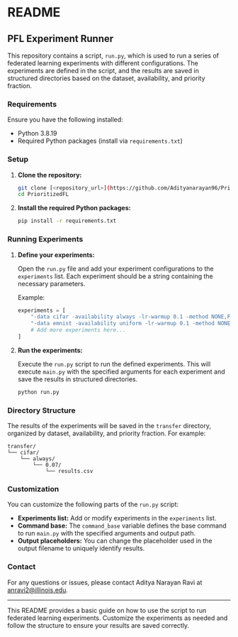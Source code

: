 # README

## PFL Experiment Runner

This repository contains a script, `run.py`, which is used to run a series of federated learning experiments with different configurations. The experiments are defined in the script, and the results are saved in structured directories based on the dataset, availability, and priority fraction.

### Requirements

Ensure you have the following installed:
- Python 3.8.19
- Required Python packages (install via `requirements.txt`)

### Setup

1. **Clone the repository:**

   ```bash
   git clone [<repository_url>](https://github.com/Adityanarayan96/PrioritizedFL.git)
   cd PrioritizedFL
   ```

2. **Install the required Python packages:**

   ```bash
   pip install -r requirements.txt
   ```

### Running Experiments

1. **Define your experiments:**

   Open the `run.py` file and add your experiment configurations to the `experiments` list. Each experiment should be a string containing the necessary parameters.

   Example:
   ```python
   experiments = [
       "-data cifar -availability always -lr-warmup 0.1 -method NONE,FedAVG,FedALIGN -seeds 1,2,3,4,5 -iters-warmup 100 -iters-total 1000 -lr 0.01 -include-gradient-threshold 0.2 -include-gradient-threshold_later 0.2 -total-clients 60 -priorityfrac 0.07 ",
       "-data emnist -availability uniform -lr-warmup 0.1 -method NONE,FedAVG,FedALIGN -seeds 1,2,3,4,5 -iters-warmup 100 -iters-total 1000 -lr 0.1 -include-gradient-threshold 0.4 -include-gradient-threshold_later 0.2 -total-clients 60 -priorityfrac 0.07 ",
       # Add more experiments here...
   ]
   ```

2. **Run the experiments:**

   Execute the `run.py` script to run the defined experiments. This will execute `main.py` with the specified arguments for each experiment and save the results in structured directories.

   ```bash
   python run.py
   ```

### Directory Structure

The results of the experiments will be saved in the `transfer` directory, organized by dataset, availability, and priority fraction. For example:

```
transfer/
└── cifar/
    └── always/
        └── 0.07/
            └── results.csv
```

### Customization

You can customize the following parts of the `run.py` script:
- **Experiments list:** Add or modify experiments in the `experiments` list.
- **Command base:** The `command_base` variable defines the base command to run `main.py` with the specified arguments and output path.
- **Output placeholders:** You can change the placeholder used in the output filename to uniquely identify results.

### Contact

For any questions or issues, please contact Aditya Narayan Ravi at anravi2@illinois.edu.

---

This README provides a basic guide on how to use the script to run federated learning experiments. Customize the experiments as needed and follow the structure to ensure your results are saved correctly.
